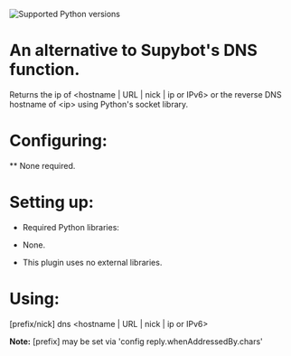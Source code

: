 ![Supported Python versions](https://img.shields.io/badge/python-3.4%2C%203.5%2C%203.6-blue.svg)
# An alternative to Supybot's DNS function.
Returns the ip of <hostname | URL | nick | ip or IPv6> or the reverse DNS hostname of \<ip\> using Python's socket library.

Configuring:
===========

** None required.

Setting up:
==========

* Required Python libraries:
- None.
* This plugin uses no external libraries.

Using:
=====

[prefix/nick] dns <hostname | URL | nick | ip or IPv6>

**Note:** [prefix] may be set via 'config reply.whenAddressedBy.chars'
